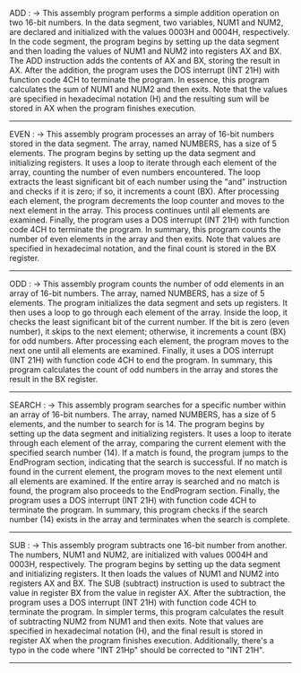ADD : -> This assembly program performs a simple addition operation on two 16-bit numbers. In the data segment, two variables, NUM1 and NUM2, are declared and initialized with the values 0003H and 0004H, respectively. In the code segment, the program begins by setting up the data segment and then loading the values of NUM1 and NUM2 into registers AX and BX. The ADD instruction adds the contents of AX and BX, storing the result in AX. After the addition, the program uses the DOS interrupt (INT 21H) with function code 4CH to terminate the program. In essence, this program calculates the sum of NUM1 and NUM2 and then exits. Note that the values are specified in hexadecimal notation (H) and the resulting sum will be stored in AX when the program finishes execution.

__________________________________________________________________________________________________________________________________________

EVEN : -> This assembly program processes an array of 16-bit numbers stored in the data segment. The array, named NUMBERS, has a size of 5 elements. The program begins by setting up the data segment and initializing registers. It uses a loop to iterate through each element of the array, counting the number of even numbers encountered. The loop extracts the least significant bit of each number using the "and" instruction and checks if it is zero; if so, it increments a count (BX). After processing each element, the program decrements the loop counter and moves to the next element in the array. This process continues until all elements are examined. Finally, the program uses a DOS interrupt (INT 21H) with function code 4CH to terminate the program. In summary, this program counts the number of even elements in the array and then exits. Note that values are specified in hexadecimal notation, and the final count is stored in the BX register.

__________________________________________________________________________________________________________________________________________

ODD : -> This assembly program counts the number of odd elements in an array of 16-bit numbers. The array, named NUMBERS, has a size of 5 elements. The program initializes the data segment and sets up registers. It then uses a loop to go through each element of the array. Inside the loop, it checks the least significant bit of the current number. If the bit is zero (even number), it skips to the next element; otherwise, it increments a count (BX) for odd numbers. After processing each element, the program moves to the next one until all elements are examined. Finally, it uses a DOS interrupt (INT 21H) with function code 4CH to end the program. In summary, this program calculates the count of odd numbers in the array and stores the result in the BX register.

__________________________________________________________________________________________________________________________________________

SEARCH : -> This assembly program searches for a specific number within an array of 16-bit numbers. The array, named NUMBERS, has a size of 5 elements, and the number to search for is 14. The program begins by setting up the data segment and initializing registers. It uses a loop to iterate through each element of the array, comparing the current element with the specified search number (14). If a match is found, the program jumps to the EndProgram section, indicating that the search is successful. If no match is found in the current element, the program moves to the next element until all elements are examined. If the entire array is searched and no match is found, the program also proceeds to the EndProgram section. Finally, the program uses a DOS interrupt (INT 21H) with function code 4CH to terminate the program. In summary, this program checks if the search number (14) exists in the array and terminates when the search is complete.

__________________________________________________________________________________________________________________________________________

SUB : -> This assembly program subtracts one 16-bit number from another. The numbers, NUM1 and NUM2, are initialized with values 0004H and 0003H, respectively. The program begins by setting up the data segment and initializing registers. It then loads the values of NUM1 and NUM2 into registers AX and BX. The SUB (subtract) instruction is used to subtract the value in register BX from the value in register AX. After the subtraction, the program uses a DOS interrupt (INT 21H) with function code 4CH to terminate the program. In simpler terms, this program calculates the result of subtracting NUM2 from NUM1 and then exits. Note that values are specified in hexadecimal notation (H), and the final result is stored in register AX when the program finishes execution. Additionally, there's a typo in the code where "INT 21Hp" should be corrected to "INT 21H".

__________________________________________________________________________________________________________________________________________